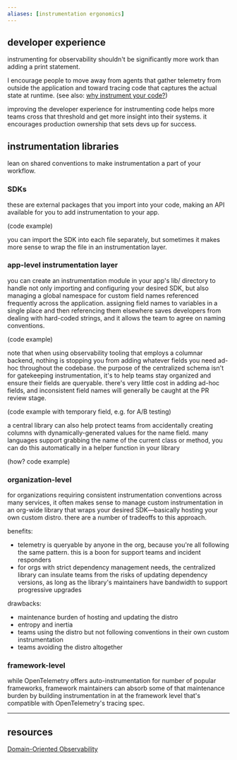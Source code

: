 ```yaml
---
aliases: [instrumentation ergonomics]
---
```


## developer experience

instrumenting for observability shouldn't be significantly more work than adding a print statement.

I encourage people to move away from agents that gather telemetry from outside the application and toward tracing code that captures the actual state at runtime. (see also: [why instrument your code?](https://www.notion.so/why-instrument-your-code-30e8a97a2afd49d7a0bff8d88d578cf3))

improving the developer experience for instrumenting code helps more teams cross that threshold and get more insight into their systems. it encourages production ownership that sets devs up for success.

## instrumentation libraries

lean on shared conventions to make instrumentation a part of your workflow.

### SDKs

these are external packages that you import into your code, making an API available for you to add instrumentation to your app.

(code example)

you can import the SDK into each file separately, but sometimes it makes more sense to wrap the file in an instrumentation layer.

### app-level instrumentation layer

you can create an instrumentation module in your app's lib/ directory to handle not only importing and configuring your desired SDK, but also managing a global namespace for custom field names referenced frequently across the application. assigning field names to variables in a single place and then referencing them elsewhere saves developers from dealing with hard-coded strings, and it allows the team to agree on naming conventions.

(code example)

note that when using observability tooling that employs a columnar backend, nothing is stopping you from adding whatever fields you need ad-hoc throughout the codebase. the purpose of the centralized schema isn't for gatekeeping instrumentation, it's to help teams stay organized and ensure their fields are queryable. there's very little cost in adding ad-hoc fields, and inconsistent field names will generally be caught at the PR review stage.

(code example with temporary field, e.g. for A/B testing)

a central library can also help protect teams from accidentally creating columns with dynamically-generated values for the name field. many languages support grabbing the name of the current class or method, you can do this automatically in a helper function in your library

(how? code example)

### organization-level

for organizations requiring consistent instrumentation conventions across many services, it often makes sense to manage custom instrumentation in an org-wide library that wraps your desired SDK—basically hosting your own custom distro. there are a number of tradeoffs to this approach.

benefits:

- telemetry is queryable by anyone in the org, because you're all following the same pattern. this is a boon for support teams and incident responders
- for orgs with strict dependency management needs, the centralized library can insulate teams from the risks of updating dependency versions, as long as the library's maintainers have bandwidth to support progressive upgrades

drawbacks:

- maintenance burden of hosting and updating the distro
- entropy and inertia
- teams using the distro but not following conventions in their own custom instrumentation
- teams avoiding the distro altogether

### framework-level

while OpenTelemetry offers auto-instrumentation for number of popular frameworks, framework maintainers can absorb some of that maintenance burden by building instrumentation in at the framework level that's compatible with OpenTelemetry's tracing spec.

---

## resources

[Domain-Oriented Observability](https://martinfowler.com/articles/domain-oriented-observability.html)